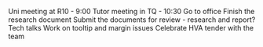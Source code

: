 Uni meeting at R10 - 9:00
Tutor meeting in TQ - 10:30
Go to office
Finish the research document
Submit the documents for review - research and report?
Tech talks
Work on tooltip and margin issues
Celebrate HVA tender with the team
